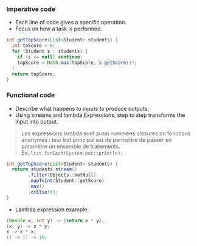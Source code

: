 ### Imperative code
- Each line of code gives a specific operation.
- Focus on how a task is performed.
```java
int getTopScore(List<Student> students) {
  int toScore = 0;
  for (Student s : students) {
    if (s == null) continue;
    topScore = Math.max(topScore, s.getScore());
  }
  return topScore;
}
```

### Functional code
- Describe what happens to inputs to produce outputs.
- Using streams and lambda Expressions, step to step transforms the input into output.
> Les expressions lambda sont aussi nommées closures ou fonctions anonymes : leur but principal est de permettre de passer en paramètre un ensemble de traitements.   
> Ex, `list.forEach(System.out::println);`.   
```java
int getTopScore(List<Student> students) {
  return students.stream()
        .filter(Objects::notNull)
        .mapToInt(Student::getScore)
        .max()
        .orElse(0);
}
```
- Lambda expression example:
```java
(Double x, int y) -> {return x * y};
(x, y) -> x * y;
x -> x * x;
() -> () -> 10;
```
